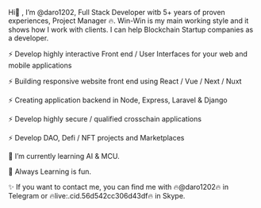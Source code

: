 
Hi👋 , I’m @daro1202, Full Stack Developer witb 5+ years of proven experiences, Project Manager 🔥. Win-Win is my main working style and it shows how I work with clients. I can help Blockchain Startup companies as a developer.

⚡ Develop highly interactive Front end / User Interfaces for your web and mobile applications

⚡ Building responsive website front end using React / Vue / Next / Nuxt

⚡ Creating application backend in Node, Express, Laravel & Django

⚡ Develop highly secure / qualified crosschain applications

⚡ Develop DAO, Defi / NFT projects and Marketplaces

🌱 I’m currently learning AI & MCU.

💞️ Always Learning is fun.

✨ If you want to contact me, you can find me with 🔥@daro1202🔥 in Telegram or 🔥live:.cid.56d542cc306d43df🔥 in Skype.
<!---
daro1202/daro1202 is a ✨ special ✨ repository because its `README.md` (this file) appears on your GitHub profile.
You can click the Preview link to take a look at your changes.
--->
